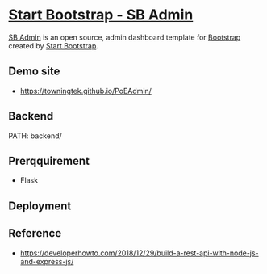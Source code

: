 # [Start Bootstrap - SB Admin](https://startbootstrap.com/template/sb-admin/)

[SB Admin](https://startbootstrap.com/template/sb-admin/) is an open source, admin dashboard template for [Bootstrap](https://getbootstrap.com/) created by [Start Bootstrap](https://startbootstrap.com/).

## Demo site
- https://towningtek.github.io/PoEAdmin/

## Backend
PATH: backend/

## Prerqquirement
- Flask

## Deployment

## Reference
- https://developerhowto.com/2018/12/29/build-a-rest-api-with-node-js-and-express-js/